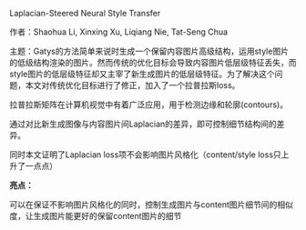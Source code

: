 Laplacian-Steered Neural Style Transfer

作者：Shaohua Li, Xinxing Xu, Liqiang Nie, Tat-Seng Chua

主题：Gatys的方法简单来说时生成一个保留内容图片高级结构，运用style图片的低级结构渲染的图片。然而传统的优化目标会导致内容图片低层级特征丢失，而style图片的低层级特征却又主宰了新生成图片的低层级特征。为了解决这个问题，本文对传统优化目标进行了修正，加入了一个拉普拉斯loss。

拉普拉斯矩阵在计算机视觉中有着广泛应用，用于检测边缘和轮廓(contours)。

通过对比新生成图像与内容图片间Laplacian的差异，即可控制细节结构间的差异。

同时本文证明了Laplacian loss项不会影响图片风格化（content/style loss只上升了一点点）

**亮点：**

可以在保证不影响图片风格化的同时，控制生成图片与content图片细节间的相似度，让生成图片能更好的保留content图片的细节

